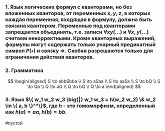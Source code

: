 ### 1. Язык логических формул с кванторами, но без вложенных кванторов, от переменных $x, y, z,$ в которых каждая переменная, входящая в формулу, должна быть связана квантором. Переменные под кванторами запрещается объединять, т.е. записи $\forall x y (...)$ и $\forall x, y (...)$ считаем некорректными. Кроме кванторных выражений, формулы могут содержать только унарный предикатный символ $P(\bullet)$ и связку $\Rightarrow$. Скобки разрешаются только для ограничения действия кванторов.
### 2. ﻿﻿﻿Грамматика 
$$
\begin{aligned}
	S \to abbSbba \\
	S \to aSaa \\
	S \to aaSa  \\
	S \to bQ \\
	S \to Qa \\
	Q \to aQ \\
	Q \to bQ \\
	Q \to a
\end{aligned}
$$

### 3.  Язык $\{ w_1 w_2 w_3 \big{|} w_1 w_3 = h(w_2 w_2) \& w_2 \in \{ a, b \}^*\}$, где $h$ - это гомоморфизм, определенный как $h(a) = aa, h(b) = bb$.

#пустой